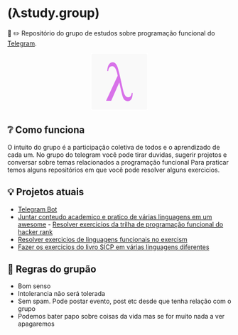 # (λstudy.group)

:notebook: :pencil2: Repositório do grupo de estudos sobre programação funcional do [Telegram](https://t.me/lambdastudygroup).

<p align="center">
  <img src="assets/logo.png" alt="Logo do grupo de estudos">
</p>

## :grey_question: Como funciona

O intuito do grupo é a participação coletiva de todos e o aprendizado de cada um.
No grupo do telegram você pode tirar duvidas, sugerir projetos e conversar sobre temas relacionados a programação funcional
Para praticar temos alguns repositórios em que você pode resolver alguns exercicios.

## :bulb: Projetos atuais

 - [Telegram Bot](https://github.com/lambda-study-group/telegram-bot)
 - [Juntar conteudo academico e pratico de várias linguagens em um awesome](https://github.com/lambda-study-group/awesome-functional-studies) - [Resolver exercicios da trilha de programação funcional do hacker rank](https://github.com/lambda-study-group/hacker-rank)
 - [Resolver exercicios de linguagens funcionais no exercism](https://github.com/lambda-study-group/exercism)
 - [Fazer os exercicios do livro SICP em várias linguagens diferentes](https://github.com/lambda-study-group/sicp)

## :gun: Regras do grupão

- Bom senso
- Intolerancia não será tolerada
- Sem spam. Pode postar evento, post etc desde que tenha relação com o grupo
- Podemos bater papo sobre coisas da vida mas se for muito nada a ver apagaremos
